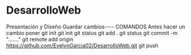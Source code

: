 # DesarrolloWeb
Presentación y Diseño
Guardar cambios---- COMANDOS
Antes hacer un cambio poner git init
git init
git status
git add .
git status
git commit -m "......."
git remote add origin https://github.com/EvelynGarcia02/DesarrolloWeb.git
git push
